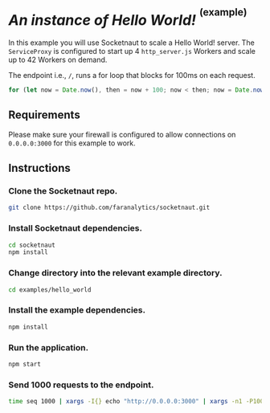 # *An instance of Hello World!* <sup><sup>(example)</sup></sup>

In this example you will use Socketnaut to scale a Hello World! server.  The `ServiceProxy` is configured to start up 4 `http_server.js` Workers and scale up to 42 Workers on demand.

The endpoint i.e., `/`, runs a for loop that blocks for 100ms on each request.

```js
for (let now = Date.now(), then = now + 100; now < then; now = Date.now()); // Block for 100 milliseconds.
```
## Requirements
Please make sure your firewall is configured to allow connections on `0.0.0.0:3000` for this example to work.

## Instructions

### Clone the Socketnaut repo.
```bash
git clone https://github.com/faranalytics/socketnaut.git
```
### Install Socketnaut dependencies.
```bash
cd socketnaut
npm install
```
### Change directory into the relevant example directory.
```bash
cd examples/hello_world
```
### Install the example dependencies.
```bash
npm install
```
### Run the application.
```bash
npm start
```
### Send 1000 requests to the endpoint.
```bash
time seq 1000 | xargs -I{} echo "http://0.0.0.0:3000" | xargs -n1 -P1000 curl
```